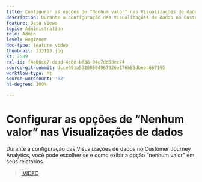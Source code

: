 ```yaml
---
title: Configurar as opções de “Nenhum valor” nas Visualizações de dados
description: Durante a configuração das Visualizações de dados no Customer Journey Analytics, você pode escolher se e como exibir a opção “nenhum valor” em seus relatórios.
feature: Data Views
topic: Administration
role: Admin
level: Beginner
doc-type: feature video
thumbnail: 333113.jpg
kt: 7589
exl-id: f4a06ce7-dcad-4c8e-bf38-94c7dd58ee74
source-git-commit: dcce691a53200504967926e176b85dbeea667195
workflow-type: ht
source-wordcount: '62'
ht-degree: 100%

---
```


# Configurar as opções de “Nenhum valor” nas Visualizações de dados

Durante a configuração das Visualizações de dados no Customer Journey Analytics, você pode escolher se e como exibir a opção “nenhum valor” em seus relatórios.

>[!VIDEO](https://video.tv.adobe.com/v/333113/?quality=12&learn=on)
